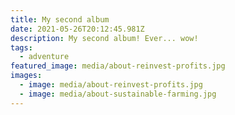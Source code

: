 ```yaml
---
title: My second album
date: 2021-05-26T20:12:45.981Z
description: My second album! Ever... wow!
tags:
  - adventure
featured_image: media/about-reinvest-profits.jpg
images:
  - image: media/about-reinvest-profits.jpg
  - image: media/about-sustainable-farming.jpg
---
```

